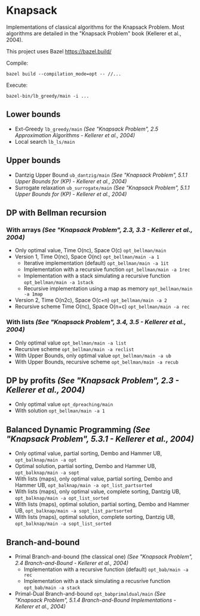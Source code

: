 # Knapsack

Implementations of classical algorithms for the Knapsack Problem. Most algorithms are detailed in the "Knapsack Problem" book (Kellerer et al., 2004).

This project uses Bazel https://bazel.build/

Compile:
```
bazel build --compilation_mode=opt -- //...
```

Execute:
```
bazel-bin/lb_greedy/main -i ...
```

## Lower bounds

- Ext-Greedy `lb_greedy/main` *(See "Knapsack Problem", 2.5 Approximation Algorithms - Kellerer et al., 2004)*
- Local search `lb_ls/main`

## Upper bounds

- Dantzig Upper Bound `ub_dantzig/main` *(See "Knapsack Problem", 5.1.1 Upper Bounds for (KP) - Kellerer et al., 2004)*
- Surrogate relaxation `ub_surrogate/main` *(See "Knapsack Problem", 5.1.1 Upper Bounds for (KP) - Kellerer et al., 2004)*

## DP with Bellman recursion

### With arrays *(See "Knapsack Problem", 2.3, 3.3 - Kellerer et al., 2004)*

- Only optimal value, Time O(nc), Space O(c) `opt_bellman/main`
- Version 1, Time O(nc), Space O(nc) `opt_bellman/main -a 1`
  - Iterative implementation (default) `opt_bellman/main -a 1it`
  - Implementation with a recursive function `opt_bellman/main -a 1rec`
  - Implementation with a stack simulating a recursive function `opt_bellman/main -a 1stack`
  - Recursive implementation using a map as memory `opt_bellman/main -a 1map`
- Version 2, Time O(n2c), Space O(c+n) `opt_bellman/main -a 2`
- Recursive scheme Time O(nc), Space O(n+c) `opt_bellman/main -a rec`

### With lists *(See "Knapsack Problem", 3.4, 3.5 - Kellerer et al., 2004)*

- Only optimal value `opt_bellman/main -a list`
- Recursive scheme `opt_bellman/main -a reclist`
- With Upper Bounds, only optimal value `opt_bellman/main -a ub`
- With Upper Bounds, recursive scheme `opt_bellman/main -a recub`

## DP by profits *(See "Knapsack Problem", 2.3 - Kellerer et al., 2004)*

- Only optimal value `opt_dpreaching/main`
- With solution `opt_bellman/main -a 1`

## Balanced Dynamic Programming *(See "Knapsack Problem", 5.3.1 - Kellerer et al., 2004)*

- Only optimal value, partial sorting, Dembo and Hammer UB, `opt_balknap/main -a opt`
- Optimal solution, partial sorting, Dembo and Hammer UB, `opt_balknap/main -a sopt`
- With lists (maps), only optimal value, partial sorting, Dembo and Hammer UB, `opt_balknap/main -a opt_list_partsorted`
- With lists (maps), only optimal value, complete sorting, Dantzig UB, `opt_balknap/main -a opt_list_sorted`
- With lists (maps), optimal solution, partial sorting, Dembo and Hammer UB, `opt_balknap/main -a sopt_list_partsorted`
- With lists (maps), optimal solution, complete sorting, Dantzig UB, `opt_balknap/main -a sopt_list_sorted`

## Branch-and-bound

- Primal Branch-and-bound (the classical one) *(See "Knapsack Problem", 2.4 Branch-and-Bound - Kellerer et al., 2004)*
  - Implementation with a recursive function (default) `opt_bab/main -a rec`
  - Implementation with a stack simulating a recusrive function `opt_bab/main -a stack`
- Primal-Dual Branch-and-bound `opt_babprimaldual/main` *(See "Knapsack Problem", 5.1.4 Branch-and-Bound Implementations - Kellerer et al., 2004)*

